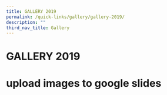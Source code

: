 ```yaml
---
title: GALLERY 2019
permalink: /quick-links/gallery/gallery-2019/
description: ""
third_nav_title: Gallery
---
```

# GALLERY 2019

# upload images to google slides